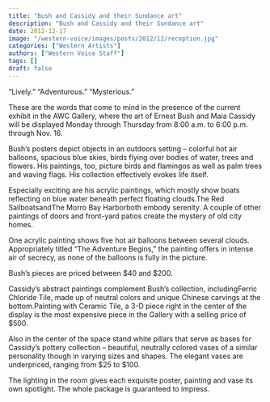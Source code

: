 ```yaml
---
title: "Bush and Cassidy and their Sundance art"
description: "Bush and Cassidy and their Sundance art"
date: 2012-12-17
image: "/western-voice/images/posts/2012/12/reception.jpg"
categories: ["Western Artists"]
authors: ["Western Voice Staff"]
tags: []
draft: false
---
```

“Lively.” “Adventurous.” “Mysterious.”

These are the words that come to mind in the presence of the current exhibit in the AWC Gallery, where the art of Ernest Bush and Maia Cassidy will be displayed Monday through Thursday from 8:00 a.m. to 6:00 p.m. through Nov. 16.

Bush’s posters depict objects in an outdoors setting – colorful hot air balloons, spacious blue skies, birds flying over bodies of water, trees and flowers. His paintings, too, picture birds and flamingos as well as palm trees and waving flags. His collection effectively evokes life itself.

Especially exciting are his acrylic paintings, which mostly show boats reflecting on blue water beneath perfect floating clouds.The Red SailboatsandThe Morro Bay Harborboth embody serenity. A couple of other paintings of doors and front-yard patios create the mystery of old city homes.

One acrylic painting shows five hot air balloons between several clouds. Appropriately titled “The Adventure Begins,” the painting offers in intense air of secrecy, as none of the balloons is fully in the picture.

Bush’s pieces are priced between $40 and $200.

Cassidy’s abstract paintings complement Bush’s collection, includingFerric Chloride Tile, made up of neutral colors and unique Chinese carvings at the bottom.Painting with Ceramic Tile, a 3-D piece right in the center of the display is the most expensive piece in the Gallery with a selling price of $500.

Also in the center of the space stand white pillars that serve as bases for Cassidy’s pottery collection – beautiful, neutrally colored vases of a similar personality though in varying sizes and shapes. The elegant vases are underpriced, ranging from $25 to $100.

The lighting in the room gives each exquisite poster, painting and vase its own spotlight. The whole package is guaranteed to impress.